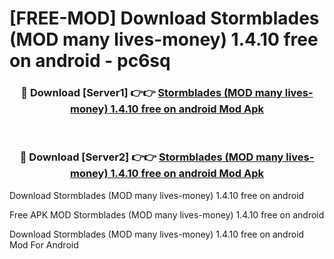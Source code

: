 # [FREE-MOD] Download Stormblades (MOD many lives-money) 1.4.10 free on android - pc6sq


<div align="center">
<h3>🔴 Download [Server1] 👉👉 <a href="https://apk-comot.site?title=Stormblades_(MOD_many_lives-money)_1.4.10_free_on_android">Stormblades (MOD many lives-money) 1.4.10 free on android Mod Apk</a></h3><br>

<h3>🔴 Download [Server2] 👉👉 <a href="https://apk-comot.site?title=Stormblades_(MOD_many_lives-money)_1.4.10_free_on_android">Stormblades (MOD many lives-money) 1.4.10 free on android Mod Apk</a></h3>
</div>



Download Stormblades (MOD many lives-money) 1.4.10 free on android 

Free APK MOD Stormblades (MOD many lives-money) 1.4.10 free on android 

Download Stormblades (MOD many lives-money) 1.4.10 free on android Mod For Android
